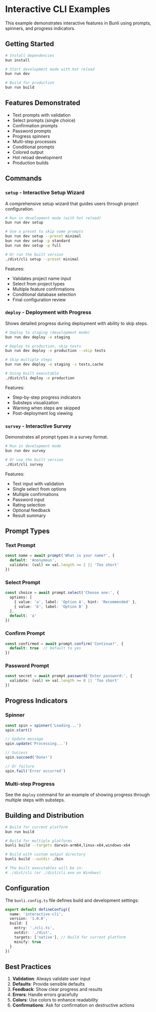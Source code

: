 # Interactive CLI Examples

This example demonstrates interactive features in Bunli using prompts, spinners, and progress indicators.

## Getting Started

```bash
# Install dependencies
bun install

# Start development mode with hot reload
bun run dev

# Build for production
bun run build
```

## Features Demonstrated

- Text prompts with validation
- Select prompts (single choice)
- Confirmation prompts
- Password prompts
- Progress spinners
- Multi-step processes
- Conditional prompts
- Colored output
- Hot reload development
- Production builds

## Commands

### `setup` - Interactive Setup Wizard
A comprehensive setup wizard that guides users through project configuration.

```bash
# Run in development mode (with hot reload)
bun run dev setup

# Use a preset to skip some prompts
bun run dev setup --preset minimal
bun run dev setup -p standard
bun run dev setup -p full

# Or run the built version
./dist/cli setup --preset minimal
```

Features:
- Validates project name input
- Select from project types
- Multiple feature confirmations
- Conditional database selection
- Final configuration review

### `deploy` - Deployment with Progress
Shows detailed progress during deployment with ability to skip steps.

```bash
# Deploy to staging (development mode)
bun run dev deploy -e staging

# Deploy to production, skip tests
bun run dev deploy -e production --skip tests

# Skip multiple steps
bun run dev deploy -e staging -s tests,cache

# Using built executable
./dist/cli deploy -e production
```

Features:
- Step-by-step progress indicators
- Substeps visualization
- Warning when steps are skipped
- Post-deployment log viewing

### `survey` - Interactive Survey
Demonstrates all prompt types in a survey format.

```bash
# Run in development mode
bun run dev survey

# Or use the built version
./dist/cli survey
```

Features:
- Text input with validation
- Single select from options
- Multiple confirmations
- Password input
- Rating selection
- Optional feedback
- Result summary

## Prompt Types

### Text Prompt
```typescript
const name = await prompt('What is your name?', {
  default: 'Anonymous',
  validate: (val) => val.length >= 2 || 'Too short'
})
```

### Select Prompt
```typescript
const choice = await prompt.select('Choose one:', {
  options: [
    { value: 'a', label: 'Option A', hint: 'Recommended' },
    { value: 'b', label: 'Option B' }
  ],
  default: 'a'
})
```

### Confirm Prompt
```typescript
const confirmed = await prompt.confirm('Continue?', {
  default: true  // Default to yes
})
```

### Password Prompt
```typescript
const secret = await prompt.password('Enter password:', {
  validate: (val) => val.length >= 8 || 'Too short'
})
```

## Progress Indicators

### Spinner
```typescript
const spin = spinner('Loading...')
spin.start()

// Update message
spin.update('Processing...')

// Success
spin.succeed('Done!')

// Or failure
spin.fail('Error occurred')
```

### Multi-step Progress
See the `deploy` command for an example of showing progress through multiple steps with substeps.

## Building and Distribution

```bash
# Build for current platform
bun run build

# Build for multiple platforms
bunli build --targets darwin-arm64,linux-x64,windows-x64

# Build with custom output directory
bunli build --outdir ./bin

# The built executables will be in:
# ./dist/cli (or ./dist/cli.exe on Windows)
```

## Configuration

The `bunli.config.ts` file defines build and development settings:

```typescript
export default defineConfig({
  name: 'interactive-cli',
  version: '1.0.0',
  build: {
    entry: './cli.ts',
    outdir: './dist',
    targets: ['native'], // Build for current platform
    minify: true
  }
})
```

## Best Practices

1. **Validation**: Always validate user input
2. **Defaults**: Provide sensible defaults
3. **Feedback**: Show clear progress and results
4. **Errors**: Handle errors gracefully
5. **Colors**: Use colors to enhance readability
6. **Confirmations**: Ask for confirmation on destructive actions